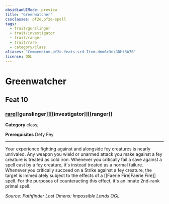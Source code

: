 ```yaml
---
obsidianUIMode: preview
title: "Greenwatcher"
cssclasses: pf2e,pf2e-spell
tags:
  - trait/gunslinger
  - trait/investigator
  - trait/ranger
  - trait/rare
  - category/class
aliases: "Compendium.pf2e.feats-srd.Item.dnm6c3nzGDHt3A76"
license: OGL
---
```

# Greenwatcher
## Feat 10
### [rare](rare.md "Rare Rarity Trait")[[gunslinger]][[investigator]][[ranger]]

**Category** class; 



**Prerequisites** Defy Fey
* * *
Your experience fighting against and alongside fey creatures is nearly unrivaled. Any weapon you wield or unarmed attack you make against a fey creature is treated as cold iron. Whenever you critically fail a save against a spell cast by a fey creature, it's instead treated as a normal failure. Whenever you critically succeed on a Strike against a fey creature, the target is immediately subject to the effects of a [[Faerie Fire|Faerie Fire]] spell. For the purposes of counteracting this effect, it's an innate 2nd-rank primal spell.

*Source: Pathfinder Lost Omens: Impossible Lands*
*OGL*